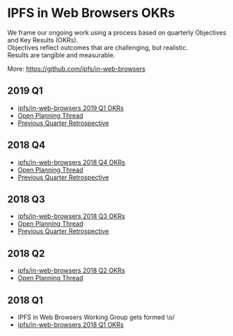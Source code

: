 # IPFS in Web Browsers OKRs

We frame our ongoing work using a process based on quarterly Objectives and Key Results (OKRs).  
Objectives reflect outcomes that are challenging, but realistic.  
Results are tangible and measurable.

More: https://github.com/ipfs/in-web-browsers

## 2019 Q1

- [ipfs/in-web-browsers 2019 Q1 OKRs](https://docs.google.com/spreadsheets/d/1BtOfd7s9oYO5iKsIorCpsm4QuQoIsoZzSz7GItE-9ys/#gid=755202447)
- [Open Planning Thread](https://github.com/ipfs/team-mgmt/pull/804)
- [Previous Quarter Retrospective](https://docs.google.com/document/d/1gWL9hJ3qsP_K2joVuORGBziQeCFBh8gbtIFMyT-9mqc/)


## 2018 Q4

- [ipfs/in-web-browsers 2018 Q4 OKRs](https://docs.google.com/spreadsheets/d/139lROP7-Ee4M4S7A_IO4iIgSgugYm7dct620LYnalII/#gid=755202447)
- [Open Planning Thread](https://github.com/ipfs/in-web-browsers/issues/110)
- [Previous Quarter Retrospective](https://docs.google.com/document/d/1RPoO_Ov1XmwjEP2JraPzn74DV5SnQjeV6skH0A4kirY/)

## 2018 Q3

- [ipfs/in-web-browsers 2018 Q3 OKRs](https://docs.google.com/spreadsheets/d/19vjigg4locq4fO6JXyobS2yTx-k-fSzlFM5ngZDPDbQ/#gid=755202447)
- [Open Planning Thread](https://github.com/ipfs/in-web-browsers/issues/85)
- [Previous Quarter Retrospective](https://docs.google.com/document/d/13YY9Uy0mndULSNzK_HnefNGfsXzb4BCS9OrWGKEHbTo)

## 2018 Q2

- [ipfs/in-web-browsers 2018 Q2 OKRs](https://docs.google.com/spreadsheets/d/1xIhKROxFlsY9M9on37D5rkbSsm4YtjRQvG2unHScApA/#gid=755202447)
- [Open Planning Thread](https://github.com/ipfs/in-web-browsers/issues/78)

## 2018 Q1

- IPFS in Web Browsers Working Group gets formed \o/
- [ipfs/in-web-browsers 2018 Q1 OKRs](https://docs.google.com/spreadsheets/d/1clB-W489rJpbOEs2Q7Q2Jf1WMXHQxXgccBcUJS9QTiI/#gid=1872064387)
